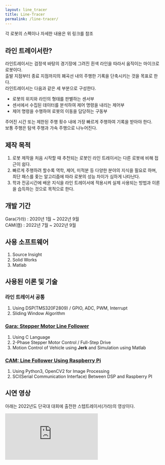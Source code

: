 ```yaml
---
layout: line_tracer
title: Line-Tracer
permalink: /line-tracer/
---
```


각 로봇의 스펙이나 자세한 내용은 위 링크를 참조

## 라인 트레이서란?

라인트레이서는 검정색 바탕의 경기장에 그려진 흰색 라인을 따라서 움직이는 마이크로 로봇이다.   
출발 지점부터 종료 지점까지의 폐곡선 내의 주행한 기록을 단축시키는 것을 목표로 한다.   
라인트레이서는 다음과 같은 세 부분으로 구성한다.
    
 - 로봇의 위치와 라인의 형태를 판별하는 센서부   
 - 센서에서 수집된 데이터를 분석하여 제어 명령을 내리는 제어부   
 - 제어 명령을 수행하여 로봇의 이동을 담당하는 구동부

주어진 시간 또는 제한된 주행 횟수 내에 가장 빠르게 주행하여 기록을 받아야 한다.   
보통 주행은 탐색 주행과 가속 주행으로 나누어진다.

## 제작 목적

 1. 로봇 제작을 처음 시작할 때 추천되는 로봇인 라인 트레이서는 다른 로봇에 비해 접근이 쉽다.   
 2. 빠르게 주행하려 할수록 역학, 제어, 미적분 등 다양한 분야의 지식을 필요로 하며, 최단 패스를 좇는 알고리즘에 따라 로봇의 성능 차이가 심하게 나타난다.
 3. 학과 전공시간에 배운 지식을 라인 트레이서에 적용시켜 실제 사용되는 방법과 이론을 습득하는 것으로 목적으로 한다.

## 개발 기간

Gara(가라) : 2020년 1월 ~ 2022년 9월   
CAM(캠) : 2022년 7월 ~ 2022년 9월

## 사용 소프트웨어

1. Source Insight
2. Solid Works
3. Matlab

## 사용된 이론 및 기술

### 라인 트레이서 공통

1. Using DSP(TMS320F2809) / GPIO, ADC, PWM, Interrupt
2. Sliding Window Algorithm 

### [Gara: Stepper Motor Line Follower](https://nodang.github.io/line-tracer/Gara/) 

1. Using C Language
2. 2-Phase Stepper Motor Control / Full-Step Drive
3. Motion Control of Vehicle using **Jerk** and Simulation using Matlab

### [CAM: Line Follower Using Raspberry Pi](https://nodang.github.io/line-tracer/CAM/)

1. Using Python3, OpenCV2 for Image Processing
1. SCI(Serial Communication Interface) Between DSP and Raspberry PI

## 시연 영상

아래는 2022년도 단국대 대회에 출전한 스텝트레이서(가라)의 영상이다.

<div class="respondFrame">
  <iframe src="https://www.youtube.com/embed/8kcgrF84E4c?start=114" frameborder="0" allowfullscreen></iframe>
</div>


